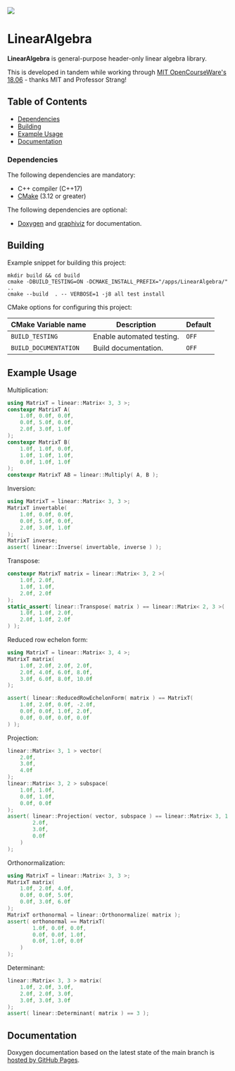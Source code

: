 <a href="https://github.com/moddyz/LinearAlgebra/actions?query=workflow%3A%22Build+and+test%22"><img src="https://github.com/moddyz/LinearAlgebra/workflows/Build%20and%20test/badge.svg"/></a>

# LinearAlgebra

**LinearAlgebra** is general-purpose header-only linear algebra library.

This is developed in tandem while working through [MIT OpenCourseWare's 18.06](https://ocw.mit.edu/courses/mathematics/18-06-linear-algebra-spring-2010/) - thanks MIT and Professor Strang!

## Table of Contents

- [Dependencies](#dependencies)
- [Building](#building)
- [Example Usage](#example-usage)
- [Documentation](#documentation)

### Dependencies

The following dependencies are mandatory:
- C++ compiler (C++17)
- [CMake](https://cmake.org/documentation/) (3.12 or greater)

The following dependencies are optional:
- [Doxygen](https://www.doxygen.nl/index.html) and [graphiviz](https://graphviz.org/) for documentation.

## Building

Example snippet for building this project:
```
mkdir build && cd build
cmake -DBUILD_TESTING=ON -DCMAKE_INSTALL_PREFIX="/apps/LinearAlgebra/" ..
cmake --build  . -- VERBOSE=1 -j8 all test install
```
CMake options for configuring this project:

| CMake Variable name     | Description                                                            | Default |
| ----------------------- | ---------------------------------------------------------------------- | ------- |
| `BUILD_TESTING`         | Enable automated testing.                                              | `OFF`   |
| `BUILD_DOCUMENTATION`   | Build documentation.                                                   | `OFF`   |

## Example Usage

Multiplication:
```cpp
using MatrixT = linear::Matrix< 3, 3 >;
constexpr MatrixT A(
    1.0f, 0.0f, 0.0f,
    0.0f, 5.0f, 0.0f,
    2.0f, 3.0f, 1.0f
);
constexpr MatrixT B(
    1.0f, 1.0f, 0.0f,
    1.0f, 1.0f, 1.0f,
    0.0f, 1.0f, 1.0f
);
constexpr MatrixT AB = linear::Multiply( A, B );
```

Inversion:
```cpp
using MatrixT = linear::Matrix< 3, 3 >;
MatrixT invertable(
    1.0f, 0.0f, 0.0f,
    0.0f, 5.0f, 0.0f,
    2.0f, 3.0f, 1.0f
);
MatrixT inverse;
assert( linear::Inverse( invertable, inverse ) );
```

Transpose:
```cpp
constexpr MatrixT matrix = linear::Matrix< 3, 2 >(
    1.0f, 2.0f,
    1.0f, 1.0f,
    2.0f, 2.0f
);
static_assert( linear::Transpose( matrix ) == linear::Matrix< 2, 3 >(
    1.0f, 1.0f, 2.0f,
    2.0f, 1.0f, 2.0f
) );
```

Reduced row echelon form:
```cpp
using MatrixT = linear::Matrix< 3, 4 >;
MatrixT matrix(
    1.0f, 2.0f, 2.0f, 2.0f,
    2.0f, 4.0f, 6.0f, 8.0f,
    3.0f, 6.0f, 8.0f, 10.0f
);

assert( linear::ReducedRowEchelonForm( matrix ) == MatrixT(
    1.0f, 2.0f, 0.0f, -2.0f,
    0.0f, 0.0f, 1.0f, 2.0f,
    0.0f, 0.0f, 0.0f, 0.0f
) );
```

Projection:
```cpp
linear::Matrix< 3, 1 > vector(
    2.0f,
    3.0f,
    4.0f
);
linear::Matrix< 3, 2 > subspace(
    1.0f, 1.0f,
    0.0f, 1.0f,
    0.0f, 0.0f
);
assert( linear::Projection( vector, subspace ) == linear::Matrix< 3, 1 >(
        2.0f,
        3.0f,
        0.0f
    )
);
```

Orthonormalization:
```cpp
using MatrixT = linear::Matrix< 3, 3 >;
MatrixT matrix(
    1.0f, 2.0f, 4.0f,
    0.0f, 0.0f, 5.0f,
    0.0f, 3.0f, 6.0f
);
MatrixT orthonormal = linear::Orthonormalize( matrix );
assert( orthonormal == MatrixT(
        1.0f, 0.0f, 0.0f,
        0.0f, 0.0f, 1.0f,
        0.0f, 1.0f, 0.0f
    )
);
```

Determinant:
```cpp
linear::Matrix< 3, 3 > matrix(
    1.0f, 2.0f, 3.0f,
    2.0f, 2.0f, 3.0f,
    3.0f, 3.0f, 3.0f
);
assert( linear::Determinant( matrix ) == 3 );
```

## Documentation

Doxygen documentation based on the latest state of the main branch is [hosted by GitHub Pages](https://moddyz.github.io/LinearAlgebra/).
